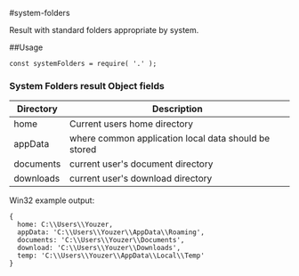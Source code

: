 #system-folders

Result with standard folders appropriate by system.

##Usage

```
const systemFolders = require( '.' );
```

### System Folders result Object fields

| Directory |  Description |
|---|---|
| home | Current users home directory |
| appData | where common application local data should be stored |
| documents | current user's document directory |
| downloads | current user's download directory |



Win32 example output:

```
{
  home: C:\\Users\\Youzer,
  appData: 'C:\\Users\\Youzer\\AppData\\Roaming',
  documents: 'C:\\Users\\Youzer\\Documents',
  download: 'C:\\Users\\Youzer\\Downloads',
  temp: 'C:\\Users\\Youzer\\AppData\\Local\\Temp' 
}

```

